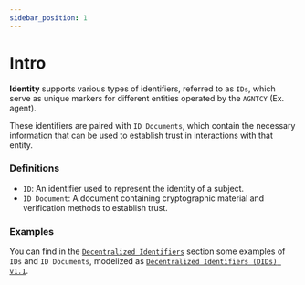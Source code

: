 ```yaml
---
sidebar_position: 1
---
```


# Intro

**Identity** supports various types of identifiers, referred to as `IDs`, which serve as unique markers for different entities operated by the `AGNTCY` (Ex. agent).

These identifiers are paired with `ID Documents`, which contain the necessary information that can be used to establish trust in interactions with that entity.

### Definitions

- `ID`: An identifier used to represent the identity of a subject.
- `ID Document`: A document containing cryptographic material and verification methods to establish trust.

### Examples

You can find in the [`Decentralized Identifiers`](/docs/id/did) section some examples of `IDs` and `ID Documents`, modelized as [`Decentralized Identifiers (DIDs) v1.1`](https://www.w3.org/TR/did-1.1/).
